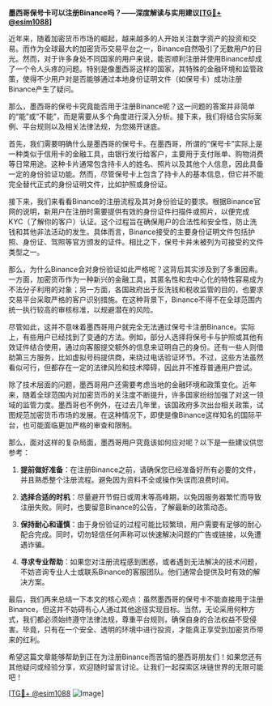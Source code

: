 **墨西哥保号卡可以注册Binance吗？——深度解读与实用建议[[TG💪+ @esim1088](https://t.me/s/esim1088)]**

近年来，随着加密货币市场的崛起，越来越多的人开始关注数字资产的投资和交易。而作为全球最大的加密货币交易平台之一，Binance自然吸引了无数用户的目光。然而，对于许多身处不同国家的用户来说，能否顺利注册并使用Binance却成了一个令人头疼的问题。特别是像墨西哥这样的国家，其特殊的金融环境和监管政策，使得不少用户对是否能够通过本地身份证明文件（如保号卡）成功注册Binance产生了疑问。

那么，墨西哥的保号卡究竟能否用于注册Binance呢？这一问题的答案并非简单的“能”或“不能”，而是需要从多个角度进行深入分析。接下来，我们将结合实际案例、平台规则以及相关法律法规，为您揭开谜底。

首先，我们需要明确什么是墨西哥的保号卡。在墨西哥，所谓的“保号卡”实际上是一种类似于信用卡的金融工具，由银行发行给客户，主要用于支付账单、购物消费等日常用途。这种卡片通常包含持卡人的姓名、照片以及其他个人信息，因此具备一定的身份验证功能。然而，尽管保号卡上包含了持卡人的基本信息，但它并不能完全替代正式的身份证明文件，比如护照或身份证。

接下来，我们来看看Binance的注册流程及其对身份验证的要求。根据Binance官网的说明，新用户在注册时需要提供有效的身份证件扫描件或照片，以便完成KYC（了解你的客户）认证。这个过程旨在确保用户的合法性和安全性，防止洗钱和其他非法活动的发生。具体而言，Binance接受的主要身份证明文件包括护照、身份证、驾照等官方颁发的证件。相比之下，保号卡并未被列为可接受的文件类型之一。

那么，为什么Binance会对身份验证如此严格呢？这背后其实涉及到了多重因素。一方面，加密货币作为一种新兴的金融工具，其匿名性和去中心化的特性容易成为不法分子利用的对象；另一方面，各国政府出于反洗钱和税收监管的目的，也要求交易平台采取严格的客户识别措施。在这种背景下，Binance不得不在全球范围内统一执行较高的审核标准，以规避潜在的风险。

尽管如此，这并不意味着墨西哥用户就完全无法通过保号卡注册Binance。实际上，有些用户已经找到了变通的方法。例如，部分人选择将保号卡与护照或其他有效证件结合使用，通过向客服提交额外的信息来证明自己的身份。还有一些人则借助第三方服务，比如虚拟号码提供商，来绕过电话验证环节。不过，这些方法虽然看似可行，但都存在一定的法律风险和技术障碍，因此并不推荐普通用户尝试。

除了技术层面的问题，墨西哥用户还需要考虑当地的金融环境和政策变化。近年来，随着全球范围内对加密货币的关注度不断提升，许多国家纷纷加强了对这一领域的监管力度。墨西哥也不例外，在过去几年里，该国政府多次出台相关政策，试图规范加密货币市场的发展。在这种情况下，即使是像Binance这样知名的国际平台，也可能面临更加严格的审查和限制。

那么，面对这样的复杂局面，墨西哥用户究竟该如何应对呢？以下是一些建议供您参考：

1. **提前做好准备**：在注册Binance之前，请确保您已经准备好所有必要的文件，并且熟悉整个注册流程。避免因为资料不全或操作失误而浪费时间。

2. **选择合适的时机**：尽量避开节假日或周末等高峰期，以免因服务器繁忙而导致注册失败。同时，也要留意Binance的公告，了解最新的政策动态。

3. **保持耐心和谨慎**：由于身份验证的过程可能比较繁琐，用户需要有足够的耐心配合完成。同时，切勿轻信任何声称可以快速解决问题的广告或链接，以免遭遇诈骗。

4. **寻求专业帮助**：如果您对注册流程感到困惑，或者遇到无法解决的技术问题，不妨咨询专业人士或联系Binance的客服团队。他们通常会提供及时有效的解决方案。

最后，我们再来总结一下本文的核心观点：虽然墨西哥的保号卡不能直接用于注册Binance，但这并不妨碍有心人通过其他途径实现目标。当然，无论采用何种方式，我们都必须始终遵守法律法规，尊重平台规则，确保自身的合法权益不受侵害。毕竟，只有在一个安全、透明的环境中进行投资，才能真正享受到加密货币带来的红利。

希望这篇文章能够帮助到正在为注册Binance而苦恼的墨西哥朋友们！如果您还有其他疑问或经验分享，欢迎随时留言讨论。让我们一起探索区块链世界的无限可能吧！

[[TG💪+ @esim1088](https://t.me/s/esim1088) ![Image](https://i.postimg.cc/4NQfJmqS/Snipaste-2025-05-13-00-14-12.png)]